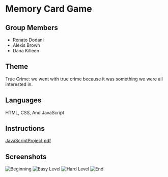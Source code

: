 # Memory Card Game

## Group Members

* Renato Dodani
* Alexis Brown
* Dana Killeen

## Theme

True Crime: we went with true crime because it was something we were all interested in.

## Languages

HTML, CSS, And JavaScript

## Instructions

[JavaScriptProject.pdf](MCImgs/JavaScriptProject.pdf)

## Screenshots

![Beginning](MCImgs/beginning.PNG)
![Easy Level](MCImgs/easy.PNG)
![Hard Level](MCImgs/hard.PNG)
![End](MCImgs/end.PNG)
